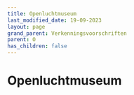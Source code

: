 ```yaml
---
title: Openluchtmuseum
last_modified_date: 19-09-2023
layout: page
grand_parent: Verkenningsvoorschriften
parent: O
has_children: false
---
```


Openluchtmuseum
===============

